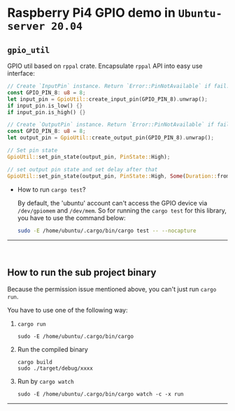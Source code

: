 # Raspberry Pi4 **GPIO** demo in `Ubuntu-server 20.04`

## `gpio_util`
GPIO util based on `rppal` crate. Encapsulate `rppal` API into easy use interface:


```rust
// Create `InputPin` instance. Return `Error::PinNotAvailable` if fail.
const GPIO_PIN_8: u8 = 8;
let input_pin = GpioUtil::create_input_pin(GPIO_PIN_8).unwrap();
if input_pin.is_low() {}
if input_pin.is_high() {}

// Create `OutputPin` instance. Return `Error::PinNotAvailable` if fail.
const GPIO_PIN_8: u8 = 8;
let output_pin = GpioUtil::create_output_pin(GPIO_PIN_8).unwrap();

// Set pin state
GpioUtil::set_pin_state(output_pin, PinState::High);

// set output pin state and set delay after that
GpioUtil::set_pin_state(output_pin, PinState::High, Some(Duration::from_secs(1)));

```

- How to run `cargo test`?
    
    By default, the 'ubuntu' account can't access the GPIO device via 
`/dev/gpiomem` and `/dev/mem`. So for running the `cargo test` for this 
library, you have to use the command below:

    ```bash
    sudo -E /home/ubuntu/.cargo/bin/cargo test -- --nocapture
    ```

<hr><br>


## How to run the sub project binary

Because the permission issue mentioned above, you can't just run `cargo run`.

You have to use one of the following way:

1. `cargo run`

    ```
    sudo -E /home/ubuntu/.cargo/bin/cargo
    ```

2. Run the compiled binary

    ```
    cargo build
    sudo ./target/debug/xxxx
    ```

3. Run by `cargo watch`

    ```
    sudo -E /home/ubuntu/.cargo/bin/cargo watch -c -x run
    ```

<hr><br>
